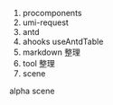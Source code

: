 1. procomponents
2. umi-request
3. antd
4. ahooks useAntdTable
5. markdown 整理
6. tool 整理
7. scene

alpha
scene
